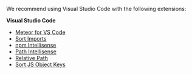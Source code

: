 
We recommend using Visual Studio Code with the following extensions:  

****Visual Studio Code****     
* [Meteor for VS Code ](https://marketplace.visualstudio.com/items?itemName=vuhrmeister.vscode-meteor)
* [Sort Imports ](https://marketplace.visualstudio.com/items?itemName=amatiasq.sort-imports)
* [npm Intellisense ](https://marketplace.visualstudio.com/items?itemName=christian-kohler.npm-intellisense)
* [Path Intellisense ](https://marketplace.visualstudio.com/items?itemName=christian-kohler.path-intellisense)
* [Relative Path ](https://marketplace.visualstudio.com/items?itemName=jakob101.RelativePath)
* [Sort JS Object Keys ](https://marketplace.visualstudio.com/items?itemName=zengxingxin.sort-js-object-keys)

